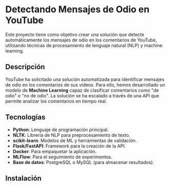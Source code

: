 # Detectando Mensajes de Odio en YouTube

Este proyecto tiene como objetivo crear una solución que detecte automáticamente los mensajes de odio en los comentarios de YouTube, utilizando técnicas de procesamiento de lenguaje natural (NLP) y machine learning.

## Descripción

YouTube ha solicitado una solución automatizada para identificar mensajes de odio en los comentarios de sus videos. Para ello, hemos desarrollado un modelo de **Machine Learning** capaz de clasificar comentarios como "de odio" o "no de odio". La solución se ha escalado a través de una API que permite analizar los comentarios en tiempo real.

## Tecnologías

- **Python**: Lenguaje de programación principal.
- **NLTK**: Librería de NLP para preprocesamiento de texto.
- **scikit-learn**: Modelos de ML y herramientas de validación.
- **Flask/FastAPI**: Framework para la creación de la API.
- **Docker**: Para empaquetar la aplicación.
- **MLFlow**: Para el seguimiento de experimentos.
- **Base de datos**: PostgreSQL o MySQL (para almacenar resultados).

## Instalación
